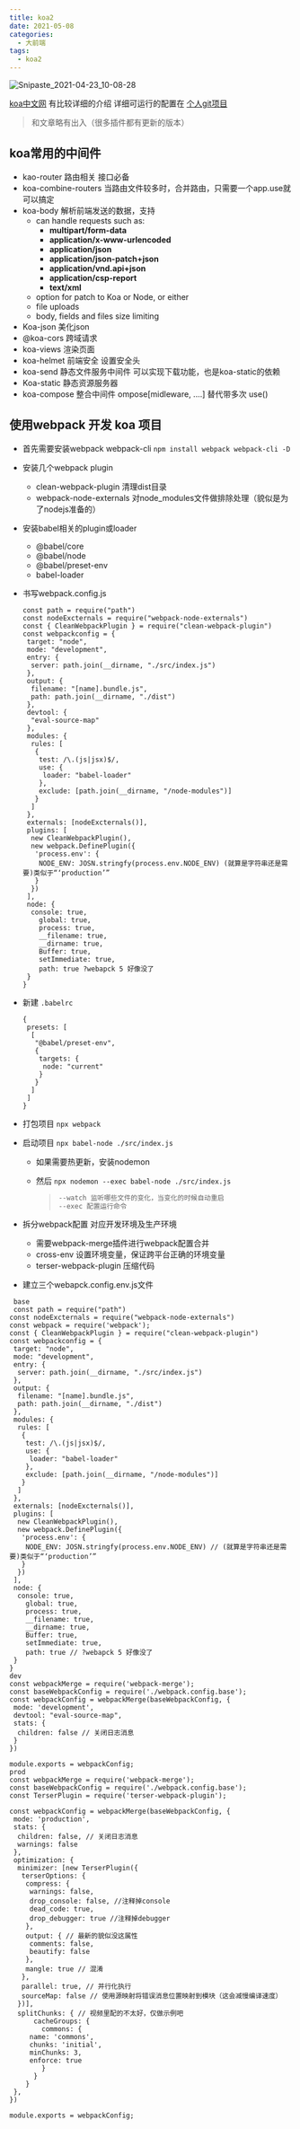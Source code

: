 ```yaml
---
title: koa2
date: 2021-05-08
categories: 
  - 大前端
tags: 
  - koa2
---
```


![Snipaste_2021-04-23_10-08-28](assets/koa2/Snipaste_2021-04-23_10-08-28.png)

[koa中文网](https://koa.bootcss.com/#links)  有比较详细的介绍
详细可运行的配置在 [个人git项目](https://github.com/mst123/bfe)
> 和文章略有出入（很多插件都有更新的版本）

## koa常用的中间件

- kao-router 路由相关 接口必备
- koa-combine-routers 当路由文件较多时，合并路由，只需要一个app.use就可以搞定
- koa-body 解析前端发送的数据，支持
  - can handle requests such as:
    - **multipart/form-data**
    - **application/x-www-urlencoded**
    - **application/json**
    - **application/json-patch+json**
    - **application/vnd.api+json**
    - **application/csp-report**
    - **text/xml**
  - option for patch to Koa or Node, or either
  - file uploads
  - body, fields and files size limiting
- Koa-json 美化json
- @koa-cors 跨域请求
- koa-views 渲染页面
- koa-helmet 前端安全 设置安全头
- koa-send 静态文件服务中间件 可以实现下载功能，也是koa-static的依赖
- Koa-static 静态资源服务器
- koa-compose 整合中间件 ompose[midleware, ....]  替代带多次 use()

## 使用webpack 开发 koa 项目

- 首先需要安装webpack webpack-cli `npm install webpack webpack-cli -D`

- 安装几个webpack plugin

  - clean-webpack-plugin 清理dist目录
  - webpack-node-externals 对node_modules文件做排除处理（貌似是为了nodejs准备的）

- 安装babel相关的plugin或loader

  - @babel/core  
  - @babel/node
  - @babel/preset-env
  - babel-loader

- 书写webpack.config.js

  ```
  const path = require("path")
  const nodeExcternals = require("webpack-node-externals")
  const { CleanWebpackPlugin } = require("clean-webpack-plugin")
  const webpackconfig = {
   target: "node",
   mode: "development",
   entry: {
    server: path.join(__dirname, "./src/index.js")
   },
   output: {
    filename: "[name].bundle.js",
    path: path.join(__dirname, "./dist")
   },
   devtool: {
    "eval-source-map"
   },
   modules: {
    rules: [
     {
      test: /\.(js|jsx)$/,
      use: {
       loader: "babel-loader"
      },
      exclude: [path.join(__dirname, "/node-modules")]
     }
    ]
   },
   externals: [nodeExcternals()],
   plugins: [
    new CleanWebpackPlugin(),
    new webpack.DefinePlugin({
     'process.env': {
      NODE_ENV: JOSN.stringfy(process.env.NODE_ENV) (就算是字符串还是需要)类似于“‘production’”
     }
    })
   ],
   node: {
    console: true,
      global: true,
      process: true,
      __filename: true,
      __dirname: true,
      Buffer: true,
      setImmediate: true,
      path: true ?webapck 5 好像没了
   }
  }
  ```

- 新建 `.babelrc`

  ```
  {
   presets: [
    [
     "@babel/preset-env",
     {
      targets: {
       node: "current"
      }
     }
    ]
   ]
  }
  ```

- 打包项目 `npx webpack`

- 启动项目 `npx babel-node ./src/index.js`

  - 如果需要热更新，安装nodemon

  - 然后 `npx nodemon --exec babel-node ./src/index.js`

    > ```bash
    > --watch 监听哪些文件的变化，当变化的时候自动重启
    > --exec 配置运行命令
    > ```

- 拆分webpack配置 对应开发环境及生产环境
  - 需要webpack-merge插件进行webpack配置合并
  - cross-env 设置环境变量，保证跨平台正确的环境变量
  - terser-webpack-plugin 压缩代码
- 建立三个webapck.config.env.js文件

```
 base
 const path = require("path")
const nodeExcternals = require("webpack-node-externals")
const webpack = require('webpack');
const { CleanWebpackPlugin } = require("clean-webpack-plugin")
const webpackconfig = {
 target: "node",
 mode: "development",
 entry: {
  server: path.join(__dirname, "./src/index.js")
 },
 output: {
  filename: "[name].bundle.js",
  path: path.join(__dirname, "./dist")
 },
 modules: {
  rules: [
   {
    test: /\.(js|jsx)$/,
    use: {
     loader: "babel-loader"
    },
    exclude: [path.join(__dirname, "/node-modules")]
   }
  ]
 },
 externals: [nodeExcternals()],
 plugins: [
  new CleanWebpackPlugin(),
  new webpack.DefinePlugin({
   'process.env': {
    NODE_ENV: JOSN.stringfy(process.env.NODE_ENV) // (就算是字符串还是需要)类似于“‘production’”
   }
  })
 ],
 node: {
  console: true,
    global: true,
    process: true,
    __filename: true,
    __dirname: true,
    Buffer: true,
    setImmediate: true,
    path: true // ?webapck 5 好像没了
 }
}
dev
const webpackMerge = require('webpack-merge');
const baseWebpackConfig = require('./webpack.config.base');
const webpackConfig = webpackMerge(baseWebpackConfig, {
 mode: 'development',
 devtool: "eval-source-map",
 stats: {
  children: false // 关闭日志消息
 }
})

module.exports = webpackConfig;
prod
const webpackMerge = require('webpack-merge');
const baseWebpackConfig = require('./webpack.config.base');
const TerserPlugin = require('terser-webpack-plugin');

const webpackConfig = webpackMerge(baseWebpackConfig, {
 mode: 'production',
 stats: {
  children: false, // 关闭日志消息
  warnings: false
 },
 optimization: {
  minimizer: [new TerserPlugin({
   terserOptions: {
    compress: {
     warnings: false,
     drop_console: false, //注释掉console
     dead_code: true,
     drop_debugger: true //注释掉debugger
    },
    output: { // 最新的貌似没这属性
     comments: false,
     beautify: false
    },
    mangle: true // 混淆
   },
   parallel: true, // 并行化执行
   sourceMap: false // 使用源映射将错误消息位置映射到模块（这会减慢编译速度）
  })],
  splitChunks: { // 视频里配的不太好，仅做示例吧
      cacheGroups: {
        commons: {
     name: 'commons',
     chunks: 'initial',
     minChunks: 3,
     enforce: true
        }
      }
    }
 },
})

module.exports = webpackConfig;
```
